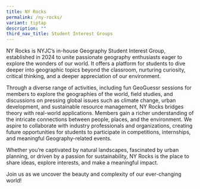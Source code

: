 ```yaml
---
title: NY Rocks
permalink: /ny-rocks/
variant: tiptap
description: ""
third_nav_title: Student Interest Groups
---
```

<p>NY Rocks is NYJC’s in-house Geography Student Interest Group, established
in 2024 to unite passionate geography enthusiasts eager to explore the
wonders of our world. It offers a platform for students to dive deeper
into geographic topics beyond the classroom, nurturing curiosity, critical
thinking, and a deeper appreciation of our environment.</p>
<p>Through a diverse range of activities, including fun GeoGuessr sessions
for members to explore the geographies of the world, field studies, and
discussions on pressing global issues such as climate change, urban development,
and sustainable resource management, NY Rocks bridges theory with real-world
applications. Members gain a richer understanding of the intricate connections
between people, places, and the environment. We aspire to collaborate with
industry professionals and organizations, creating future opportunities
for students to participate in competitions, internships, and meaningful
Geography-related events.</p>
<p>Whether you’re captivated by natural landscapes, fascinated by urban planning,
or driven by a passion for sustainability, NY Rocks is the place to share
ideas, explore interests, and make a meaningful impact.</p>
<p>Join us as we uncover the beauty and complexity of our ever-changing world!</p>